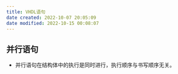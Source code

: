 ```yaml
---
title: VHDL语句
date created: 2022-10-07 20:05:09
date modified: 2022-10-15 00:08:07
---
```


## 并行语句

- 并行语句在结构体中的执行是同时进行，执行顺序与书写顺序无关。

